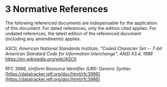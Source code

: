 # 3 Normative References

The following referenced documents are indispensable for the application of
this document.
For dated references, only the edition cited applies. For undated references,
the latest edition of the referenced document (including any amendments)
applies.

ASCII, *American National Standards Institute, "Coded Character Set -- 7-bit
American Standard Code for Information Interchange", ANSI X3.4, 1986*
https://en.wikipedia.org/wiki/ASCII

RFC 3986, ​*Uniform Resource Identifier (URI): Generic Syntax*​.
[https://datatracker.ietf.org/doc/html/rfc3986](https://datatracker.ietf.org/doc/html/rfc3986)
